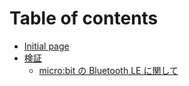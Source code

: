 # Table of contents

* [Initial page](README.md)
* [検証](verify/README.md)
  * [micro:bit の Bluetooth LE に関して](verify/microbit-no-bluetooth-le-nishite.md)

